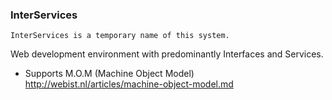 ### InterServices 

`InterServices is a temporary name of this system.`

Web development environment with predominantly Interfaces and Services.  

+ Supports M.O.M (Machine Object Model) http://webist.nl/articles/machine-object-model.md

